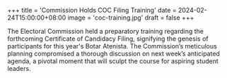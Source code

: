 +++
title = 'Commission Holds COC Filing Training'
date = 2024-02-24T15:00:00+08:00
image = 'coc-training.jpg'
draft = false
+++


The Electoral Commission held a preparatory training regarding the forthcoming Certificate of Candidacy Filing, signifying the genesis of participants for this year's Botar Atenista. The Commission’s meticulous planning compromised a thorough discussion on next week’s anticipated agenda, a pivotal moment that will sculpt the course for aspiring student leaders. 
